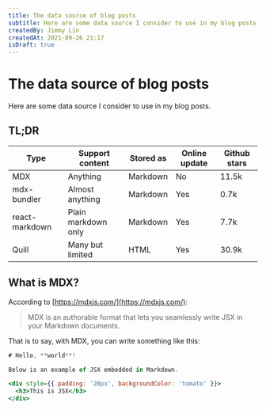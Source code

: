 ```yaml
---
title: The data source of blog posts
subtitle: Here are some data source I consider to use in my blog posts.
createdBy: Jimmy Lin
createdAt: 2021-09-26 21:17
isDraft: true
---
```


# The data source of blog posts

Here are some data source I consider to use in my blog posts.

## TL;DR

| Type           | Support content     | Stored as | Online update | Github stars |
| -------------- | ------------------- | --------- | ------------- | ------------ |
| MDX            | Anything            | Markdown  | No            | 11.5k        |
| mdx-bundler    | Almost anything     | Markdown  | Yes           | 0.7k         |
| react-markdown | Plain markdown only | Markdown  | Yes           | 7.7k         |
| Quill          | Many but limited    | HTML      | Yes           | 30.9k        |

## What is MDX?

According to [https://mdxjs.com/](https://mdxjs.com/):

> MDX is an authorable format that lets you seamlessly write JSX in your Markdown documents.

That is to say, with MDX, you can write something like this:

```jsx
# Hello, **world**!

Below is an example of JSX embedded in Markdown.

<div style={{ padding: '20px', backgroundColor: 'tomato' }}>
  <h3>This is JSX</h3>
</div>
```
